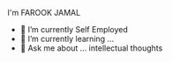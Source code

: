  I'm FAROOK JAMAL 

- 🔭 I’m currently Self Employed
- 🌱 I’m currently learning ...
- 💬 Ask me about ... intellectual thoughts

<!--
**farookeei/farookeei** is a ✨ _special_ ✨ repository because its `README.md` (this file) appears on your GitHub profile.



-->
